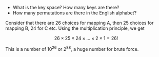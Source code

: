 - What is the key space? How many keys are there?
- How many permutations are there in the English alphabet?

Consider that there are 26 choices for mapping A, then 25 choices for mapping B, 24 for C etc. Using the multiplication principle, we get

$$ 26 \times 25 \times 24 \times ... \times 2 \times 1 = 26! $$

This is a number of $10^{26}$ or $2^{88}$, a huge number for brute force.


